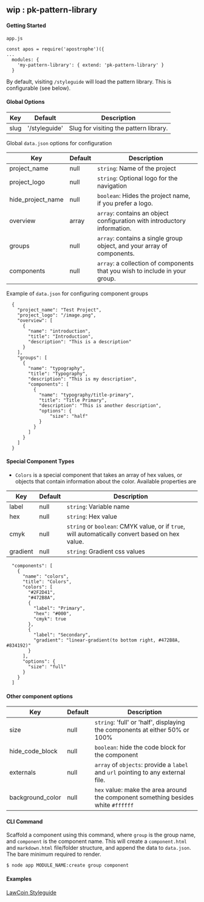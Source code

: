 ## wip : pk-pattern-library

#### Getting Started

```
app.js

const apos = require('apostrophe')({
...
  modules: {
    'my-pattern-library': { extend: 'pk-pattern-library' }
  }
```

By default, visiting `/styleguide` will load the pattern library. This is configurable (see below).


#### Global Options

Key | Default | Description
---|---|---
slug | '/styleguide' | Slug for visiting the pattern library.

Global `data.json` options for configuration

Key | Default | Description
---|---|---
project_name | null | `string`: Name of the project
project_logo | null | `string`: Optional logo for the navigation
hide_project_name | null | `boolean`: Hides the project name, if you prefer a logo.
overview | array | `array`: contains an object configuration with introductory information.
groups | null | `array`: contains a single group object, and your array of components.
components | null | `array`: a collection of components that you wish to include in your group.

Example of `data.json` for configuring component groups
```
  {
    "project_name": "Test Project",
    "project_logo": "/image.png",
    "overview": [
      {
        "name": "introduction",
        "title": "Introduction",
        "description": "This is a description"
      }
    ],
    "groups": [
      {
        "name": "typography",
        "title": "Typography",
        "description": "This is my description",
        "components": [
          {
            "name": "typography/title-primary",
            "title": "Title Primary",
            "description": "This is another description",
            "options": {
                "size": "half"
            }
          }
        ]
      }
    ]
  }
```

#### Special Component Types
- `Colors` is a special component that takes an array of hex values, or objects that contain information about the color. Available properties are

Key | Default | Description
---|---|---
label | null | `string`: Variable name
hex | null | `string`: Hex value
cmyk | null | `string` or `boolean`: CMYK value, or if `true`, will automatically convert based on hex value.
gradient | null | `string`: Gradient css values
```
  "components": [
    {
      "name": "colors",
      "title": "Colors",
      "colors": [
        "#2F2D41",
        "#472B8A",
        {
          "label": "Primary",
          "hex": "#000",
          "cmyk": true
        },
        {
          "label": "Secondary",
          "gradient": "linear-gradient(to bottom right, #472B8A, #834192)"
        }
      ],
      "options": {
        "size": "full"
      }
    }
  ]
```

#### Other component options

Key | Default | Description
---|---|---
size | null | `string`: 'full' or 'half', displaying the components at either 50% or 100%
hide_code_block | null | `boolean`: hide the code block for the component
externals | null | `array` of `objects`: provide a `label` and `url` pointing to any external file.
background_color | null | `hex` value: make the area around the component something besides white `#ffffff`

#### CLI Command

Scaffold a component using this command, where `group` is the group name, and `component` is the component name. This will create a `component.html` and `markdown.html` file/folder structure, and append the data to `data.json`. The bare minimum required to render.

```
$ node app MODULE_NAME:create group component
```

#### Examples

[LawCoin Styleguide](http://lawcoin.punkave.net/styleguide)
